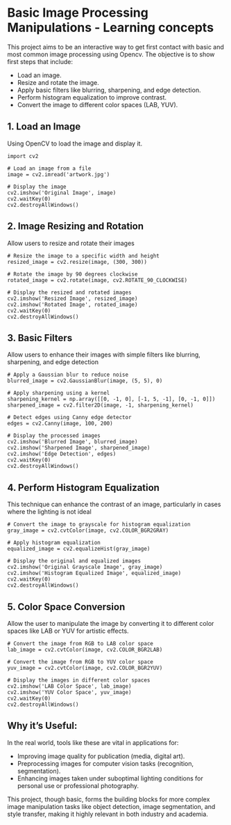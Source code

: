 # Basic Image Processing Manipulations - Learning concepts

This project aims to be an interactive way to get first contact with basic and most common image processing using Opencv.
The objective is to show first steps that include:

* Load an image.
* Resize and rotate the image.
* Apply basic filters like blurring, sharpening, and edge detection.
* Perform histogram equalization to improve contrast.
* Convert the image to different color spaces (LAB, YUV).

## 1. Load an Image
Using OpenCV to load the image and display it.
```
import cv2

# Load an image from a file
image = cv2.imread('artwork.jpg')

# Display the image
cv2.imshow('Original Image', image)
cv2.waitKey(0)
cv2.destroyAllWindows()
```

## 2. Image Resizing and Rotation
Allow users to resize and rotate their images
```
# Resize the image to a specific width and height
resized_image = cv2.resize(image, (300, 300))

# Rotate the image by 90 degrees clockwise
rotated_image = cv2.rotate(image, cv2.ROTATE_90_CLOCKWISE)

# Display the resized and rotated images
cv2.imshow('Resized Image', resized_image)
cv2.imshow('Rotated Image', rotated_image)
cv2.waitKey(0)
cv2.destroyAllWindows()
```

## 3. Basic Filters
Allow users to enhance their images with simple filters like blurring, sharpening, and edge detection
```
# Apply a Gaussian blur to reduce noise
blurred_image = cv2.GaussianBlur(image, (5, 5), 0)

# Apply sharpening using a kernel
sharpening_kernel = np.array([[0, -1, 0], [-1, 5, -1], [0, -1, 0]])
sharpened_image = cv2.filter2D(image, -1, sharpening_kernel)

# Detect edges using Canny edge detector
edges = cv2.Canny(image, 100, 200)

# Display the processed images
cv2.imshow('Blurred Image', blurred_image)
cv2.imshow('Sharpened Image', sharpened_image)
cv2.imshow('Edge Detection', edges)
cv2.waitKey(0)
cv2.destroyAllWindows()
```

## 4. Perform Histogram Equalization
This technique can enhance the contrast of an image, particularly in cases where the lighting is not ideal
```
# Convert the image to grayscale for histogram equalization
gray_image = cv2.cvtColor(image, cv2.COLOR_BGR2GRAY)

# Apply histogram equalization
equalized_image = cv2.equalizeHist(gray_image)

# Display the original and equalized images
cv2.imshow('Original Grayscale Image', gray_image)
cv2.imshow('Histogram Equalized Image', equalized_image)
cv2.waitKey(0)
cv2.destroyAllWindows()
```

## 5. Color Space Conversion
Allow the user to manipulate the image by converting it to different color spaces like LAB or YUV for artistic effects.
```
# Convert the image from RGB to LAB color space
lab_image = cv2.cvtColor(image, cv2.COLOR_BGR2LAB)

# Convert the image from RGB to YUV color space
yuv_image = cv2.cvtColor(image, cv2.COLOR_BGR2YUV)

# Display the images in different color spaces
cv2.imshow('LAB Color Space', lab_image)
cv2.imshow('YUV Color Space', yuv_image)
cv2.waitKey(0)
cv2.destroyAllWindows()
```

## Why it’s Useful:
In the real world, tools like these are vital in applications for:

* Improving image quality for publication (media, digital art).
* Preprocessing images for computer vision tasks (recognition, segmentation).
* Enhancing images taken under suboptimal lighting conditions for personal use or professional photography.

This project, though basic, forms the building blocks for more complex image manipulation tasks like object detection, image segmentation, and style transfer, making it highly relevant in both industry and academia.

